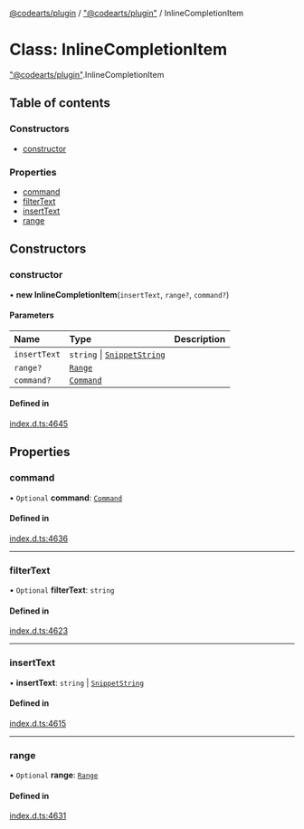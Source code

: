 [@codearts/plugin](../README.md) / ["@codearts/plugin"](../modules/_codearts_plugin_.md) / InlineCompletionItem

# Class: InlineCompletionItem

["@codearts/plugin"](../modules/_codearts_plugin_.md).InlineCompletionItem

## Table of contents

### Constructors

- [constructor](codearts_plugin_.InlineCompletionItem.md#constructor)

### Properties

- [command](codearts_plugin_.InlineCompletionItem.md#command)
- [filterText](codearts_plugin_.InlineCompletionItem.md#filtertext)
- [insertText](codearts_plugin_.InlineCompletionItem.md#inserttext)
- [range](codearts_plugin_.InlineCompletionItem.md#range)

## Constructors

### constructor

• **new InlineCompletionItem**(`insertText`, `range?`, `command?`)

#### Parameters

| Name | Type | Description |
| :------ | :------ | :------ |
| `insertText` | `string` \| [`SnippetString`](codearts_plugin_.SnippetString.md) |  |
| `range?` | [`Range`](codearts_plugin_.Range.md) |  |
| `command?` | [`Command`](../interfaces/codearts_plugin_.Command.md) |  |

#### Defined in

[index.d.ts:4645](https://github.com/huaweicloud/cloudide-plugin-api/blob/b58031b/index.d.ts#L4645)

## Properties

### command

• `Optional` **command**: [`Command`](../interfaces/codearts_plugin_.Command.md)

#### Defined in

[index.d.ts:4636](https://github.com/huaweicloud/cloudide-plugin-api/blob/b58031b/index.d.ts#L4636)

___

### filterText

• `Optional` **filterText**: `string`

#### Defined in

[index.d.ts:4623](https://github.com/huaweicloud/cloudide-plugin-api/blob/b58031b/index.d.ts#L4623)

___

### insertText

• **insertText**: `string` \| [`SnippetString`](codearts_plugin_.SnippetString.md)

#### Defined in

[index.d.ts:4615](https://github.com/huaweicloud/cloudide-plugin-api/blob/b58031b/index.d.ts#L4615)

___

### range

• `Optional` **range**: [`Range`](codearts_plugin_.Range.md)

#### Defined in

[index.d.ts:4631](https://github.com/huaweicloud/cloudide-plugin-api/blob/b58031b/index.d.ts#L4631)
